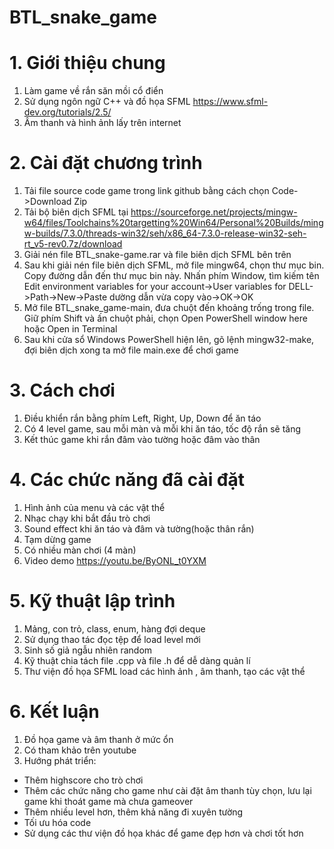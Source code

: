 # BTL_snake_game
# 1. Giới thiệu chung
1. Làm game về rắn săn mồi cổ điển
2. Sử dụng ngôn ngữ C++ và đồ họa SFML https://www.sfml-dev.org/tutorials/2.5/
3. Âm thanh và hình ảnh lấy trên internet
# 2. Cài đặt chương trình
1. Tải file source code game trong link github bằng cách chọn Code->Download Zip
2. Tải bộ biên dịch SFML tại https://sourceforge.net/projects/mingw-w64/files/Toolchains%20targetting%20Win64/Personal%20Builds/mingw-builds/7.3.0/threads-win32/seh/x86_64-7.3.0-release-win32-seh-rt_v5-rev0.7z/download
3. Giải nén file BTL_snake-game.rar và file biên dịch SFML bên trên
4. Sau khi giải nén file biên dịch SFML, mở file mingw64, chọn thư mục bin. Copy đường dẫn đến thư mục bin này. Nhấn phím Window, tìm kiếm tên Edit environment variables for your account->User variables for DELL->Path->New->Paste dường dẫn vừa copy vào->OK->OK
5. Mở file BTL_snake_game-main, đưa chuột đến khoảng trống trong file. Giữ phím Shift và ấn chuột phải, chọn Open PowerShell window here hoặc Open in Terminal
6. Sau khi cửa sổ Windows PowerShell hiện lên, gõ lệnh mingw32-make, đợi biên dịch xong ta mở file main.exe để chơi game

# 3. Cách chơi
1. Điều khiển rắn bằng phím Left, Right, Up, Down để ăn táo
2. Có 4 level game, sau mỗi màn và mỗi khi ăn táo, tốc độ rắn sẽ tăng
3. Kết thúc game khi rắn đâm vào tường hoặc đâm vào thân
# 4. Các chức năng đã cài đặt
1. Hình ảnh của menu và các vật thể
2. Nhạc chạy khi bắt đầu trò chơi
3. Sound effect khi ăn táo và đâm và tường(hoặc thân rắn)
4. Tạm dừng game
5. Có nhiều màn chơi (4 màn)
6. Video demo https://youtu.be/ByONL_t0YXM
# 5. Kỹ thuật lập trình
1. Mảng, con trỏ, class, enum, hàng đợi deque
2. Sử dụng thao tác đọc tệp để load level mới
3. Sinh số giả ngẫu nhiên random
4. Kỹ thuật chia tách file .cpp và file .h để dễ dàng quản lí
5. Thư viện đồ họa SFML load các hình ảnh , âm thanh, tạo các vật thể
# 6. Kết luận
1. Đồ họa game và âm thanh ở mức ổn
2. Có tham khảo trên youtube
3. Hướng phát triển:
  * Thêm highscore cho trò chơi
  * Thêm các chức năng cho game như cài đặt âm thanh tùy chọn, lưu lại game khi thoát game mà chưa gameover
  * Thêm nhiều level hơn, thêm khả năng đi xuyên tường
  * Tối ưu hóa code
  * Sử dụng các thư viện đồ họa khác để game đẹp hơn và chơi tốt hơn
